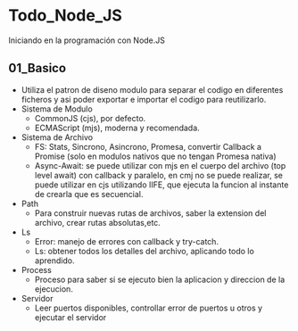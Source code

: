# Todo_Node_JS

Iniciando en la programación con Node.JS

## 01_Basico

- Utiliza el patron de diseno modulo para separar el codigo en diferentes ficheros y asi poder exportar e importar el codigo para reutilizarlo.
- Sistema de Modulo
  - CommonJS (cjs), por defecto.
  - ECMAScript (mjs), moderna y recomendada.
- Sistema de Archivo
  - FS: Stats, Sincrono, Asincrono, Promesa, convertir Callback a Promise (solo en modulos nativos que no tengan Promesa nativa)
  - Async-Await: se puede utilizar con mjs en el cuerpo del archivo (top level await) con callback y paralelo, en cmj no se puede realizar, se puede utilizar en cjs utilizando IIFE, que ejecuta la funcion al instante de crearla que es secuencial.
- Path
  - Para construir nuevas rutas de archivos, saber la extension del archivo, crear rutas absolutas,etc.
- Ls
  - Error: manejo de errores con callback y try-catch.
  - Ls: obtener todos los detalles del archivo, aplicando todo lo aprendido.
- Process
  - Proceso para saber si se ejecuto bien la aplicacion y direccion de la ejecucion.
- Servidor
  - Leer puertos disponibles, controllar error de puertos u otros y ejecutar el servidor

